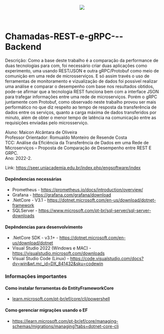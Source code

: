 <p><center><img src="https://assets.website-files.com/5cf95301995e8c48a8880a69/5ec524104ef2ed3e912b5348_COLORIDA-p-500.png"></center></p>
<br>

# Chamadas-REST-e-gRPC---Backend
Descrição: Como a base deste trabalho é a comparação da performance de duas tecnologias para com, foi necessário criar duas aplicações como experimento, uma usando REST/JSON e outra gRPC/Protobuf como meio de comunição em uma rede de microsserviços. E só assim través o uso de ferramentas de monitoramento e vizualização de dados foi possivel realizar uma análise e comparar o desempenho com base nos resultados obtidos, pode-se afirmar que a tecnologia REST funciona bem com a interface JSON para trafegar informações entre uma rede de microserviços. Porém o gRPC juntamente com Protobuf, como observado neste trabalho provou ser mais performático no que diz respeito ao tempo de resposta da transferência de dados entre os serviços, quanto a carga máxima de dados transferidos por minuto, além de obter o menor tempo de latência na comunicação entre as requisições enviadas pelo microsserviço. 
<br/>

Aluno: Maicon Alcântara de Oliveira <br/>
Professor Orientador: Romualdo Monteiro de Resende Costa <br/>
TCC: Análise da Eficiência da Transferência de Dados em uma Rede de Microserviços – Proposta de Comparação de Desempenho entre REST E GRPC. <br>
Ano: 2022-2.

Link: https://seer.uniacademia.edu.br/index.php/engsoftware/index

#### Depêndencias necessárias
* Prometheus - https://prometheus.io/docs/introduction/overview/
* Grafana - https://grafana.com/grafana/download
* .NetCore - V3.1 - https://dotnet.microsoft.com/en-us/download/dotnet-framework
* SQLServer - https://www.microsoft.com/pt-br/sql-server/sql-server-downloads

#### Depêndencias para desenvolvimento
 * .NetCore SDK - v3.1+ - https://dotnet.microsoft.com/en-us/download/dotnet
 * Visual Studio 2022 (Windows e MAC) - https://visualstudio.microsoft.com/downloads
 * Visual Studio Code (Linux) - https://code.visualstudio.com/docs?dv=win&wt.mc_id=DX_841432&sku=codewin
 
### Informações importantes
#### Como instalar ferramentas do EntityFrameworkCore
 * [learn.microsoft.com/pt-br/ef/core/cli/powershell](https://learn.microsoft.com/pt-br/ef/core/cli/powershell)
#### Como gerenciar migrações usando o EF
 * https://learn.microsoft.com/pt-br/ef/core/managing-schemas/migrations/managing?tabs=dotnet-core-cli
